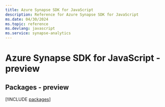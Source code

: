 ```yaml
---
title: Azure Synapse SDK for JavaScript
description: Reference for Azure Synapse SDK for JavaScript
ms.date: 04/30/2024
ms.topic: reference
ms.devlang: javascript
ms.service: synapse-analytics
---
```

# Azure Synapse SDK for JavaScript - preview
## Packages - preview
[!INCLUDE [packages](synapse-index.md)]